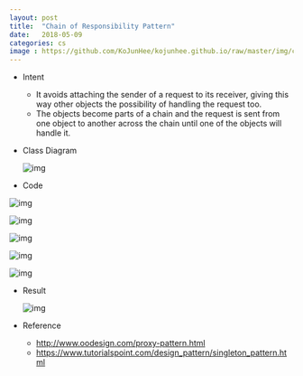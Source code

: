 ```yaml
---
layout: post
title:  "Chain of Responsibility Pattern"
date:   2018-05-09
categories: cs
image : https://github.com/KoJunHee/kojunhee.github.io/raw/master/img/cs_img.jpg
---
```


- Intent

  - It avoids attaching the sender of a request to its receiver, giving this way other objects the possibility of handling the request too.
  - The objects become parts of a chain and the request is sent from one object to another across the chain until one of the objects will handle it.

- Class Diagram

  ![img](https://github.com/KoJunHee/kojunhee.github.io/raw/master/img/corUML.png)


- Code

![img](https://github.com/KoJunHee/kojunhee.github.io/raw/master/img/cor01.png)

![img](https://github.com/KoJunHee/kojunhee.github.io/raw/master/img/cor02.png)

![img](https://github.com/KoJunHee/kojunhee.github.io/raw/master/img/cor03.png)

![img](https://github.com/KoJunHee/kojunhee.github.io/raw/master/img/cor04.png)

![img](https://github.com/KoJunHee/kojunhee.github.io/raw/master/img/cor05.png)

- Result

  ![img](https://github.com/KoJunHee/kojunhee.github.io/raw/master/img/cor06.png)

- Reference

  - <http://www.oodesign.com/proxy-pattern.html>
  - <https://www.tutorialspoint.com/design_pattern/singleton_pattern.html>




